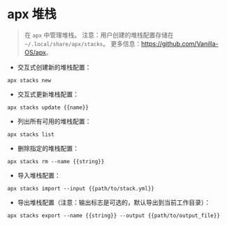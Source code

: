 # apx 堆栈

> 在 `apx` 中管理堆栈。
> 注意：用户创建的堆栈配置存储在 `~/.local/share/apx/stacks`。
> 更多信息：<https://github.com/Vanilla-OS/apx>。

- 交互式创建新的堆栈配置：

`apx stacks new`

- 交互式更新堆栈配置：

`apx stacks update {{name}}`

- 列出所有可用的堆栈配置：

`apx stacks list`

- 删除指定的堆栈配置：

`apx stacks rm --name {{string}}`

- 导入堆栈配置：

`apx stacks import --input {{path/to/stack.yml}}`

- 导出堆栈配置（注意：输出标志是可选的，默认导出到当前工作目录）：

`apx stacks export --name {{string}} --output {{path/to/output_file}}`